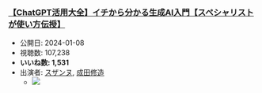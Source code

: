 ### [【ChatGPT活用大全】イチから分かる生成AI入門【スペシャリストが使い方伝授】](https://www.youtube.com/watch?v=9_R9seBxytw)
-   公開日: 2024-01-08
-   視聴数: 107,238
-   **いいね数: 1,531**
-   出演者: [スザンヌ](/rehacq_fan/people/スザンヌ "wikilink"), [成田修造](/rehacq_fan/people/成田修造 "wikilink")
    - [![](https://img.youtube.com/vi/9_R9seBxytw/hqdefault.jpg)](https://www.youtube.com/watch?v=9_R9seBxytw)
